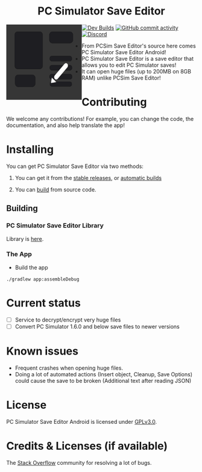 <h1 align="center">PC Simulator Save Editor</h1>
<img src="https://github.com/BeboKhouja/PCSimulatorSaveEditorAndroidPort/blob/master/app/src/main/pc_simulator_save_editor-playstore.png" width="200" height="200" alt="PC Simulator Save Editor Logo" align="left">

[![Dev Builds](https://github.com/BeboKhouja/PCSimulatorSaveEditorAndroidPort/actions/workflows/main.yml/badge.svg)](https://github.com/BeboKhouja/PCSimulatorSaveEditorAndroidPort/actions/workflows/main.yml)
[![GitHub commit activity](https://img.shields.io/github/commit-activity/m/BeboKhouja/PCSimulatorSaveEditorAndroidPort)](https://github.com/PojavLauncherTeam/PojavLauncher/actions)
[![Discord](https://img.shields.io/discord/1274384588092866685.svg?label=&logo=discord&logoColor=ffffff&color=7389D8&labelColor=6A7EC2)](https://discord.com/invite/GXRECJjhVr)

- From PCSim Save Editor's source here comes PC Simulator Save Editor Android!
- PC Simulator Save Editor is a save editor that allows you to edit PC Simulator saves!
- It can open huge files (up to 200MB on 8GB RAM) unlike PCSim Save Editor!

# Contributing
We welcome any contributions! For example, you can change the code, the documentation, and also help translate the app!

# Installing
You can get PC Simulator Save Editor via two methods:

1. You can get it from the [stable releases](https://github.com/BeboKhouja/PCSimulatorSaveEditorAndroidPort/releases), or [automatic builds](https://github.com/BeboKhouja/PCSimulatorSaveEditorAndroidPort/actions)

2. You can [build](#building) from source code.

## Building

### PC Simulator Save Editor Library
Library is [here](https://github.com/BeboKhouja/PC-Simulator-Save-Editor).

### The App

* Build the app

```
./gradlew app:assembleDebug
```

# Current status
- [ ] Service to decrypt/encrypt very huge files
- [ ] Convert PC Simulator 1.6.0 and below save files to newer versions

# Known issues
- Frequent crashes when opening huge files.
- Doing a lot of automated actions (Insert object, Cleanup, Save Options) could cause the save to be broken (Additional text after reading JSON)

# License
PC Simulator Save Editor Android is licensed under [GPLv3.0](https://github.com/BeboKhouja/PCSimulatorSaveEditorAndroidPort/blob/master/LICENSE).

# Credits & Licenses (if available)
The [Stack Overflow](https://stackoverflow.com) community for resolving a lot of bugs.
